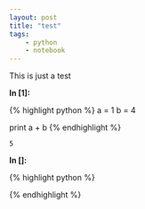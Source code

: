 ```yaml
---
layout: post
title: "test"
tags:
    - python
    - notebook
---
```

This is just a test

**In [1]:**

{% highlight python %}
a = 1
b = 4

print a + b
{% endhighlight %}

    5


**In []:**

{% highlight python %}

{% endhighlight %}
